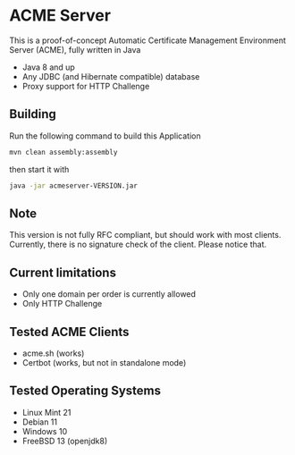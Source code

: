 # ACME Server
This is a proof-of-concept Automatic Certificate Management Environment Server (ACME), fully written in Java

- Java 8 and up
- Any JDBC (and Hibernate compatible) database
- Proxy support for HTTP Challenge

## Building
Run the following command to build this Application
```bash
mvn clean assembly:assembly
```
then start it with
```bash
java -jar acmeserver-VERSION.jar
```

## Note
This version is not fully RFC compliant, but should work with most clients. Currently, there is no signature check of the client. Please notice that.

## Current limitations
- Only one domain per order is currently allowed
- Only HTTP Challenge

## Tested ACME Clients
- acme.sh (works)
- Certbot (works, but not in standalone mode)

## Tested Operating Systems
- Linux Mint 21
- Debian 11
- Windows 10
- FreeBSD 13 (openjdk8)